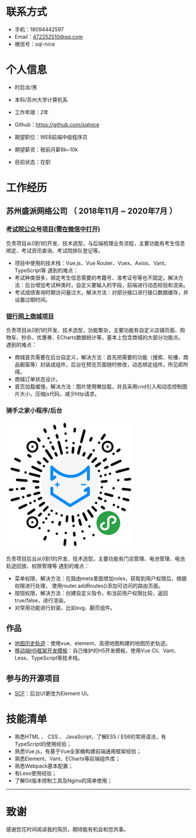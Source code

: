 
# 联系方式

- 手机：18094442597
- Email：472252510@qq.com
- 微信号：sql-nice


# 个人信息

 - 时启龙/男 
 - 本科/苏州大学计算机系
 - 工作年限：2年
 - Github：https://github.com/sqlnice

 - 期望职位：WEB前端中级程序员
 - 期望薪资：税前月薪8k~10k
 - 目前状态：在职


# 工作经历

## 苏州盛派网络公司 （ 2018年11月 ~ 2020年7月 ）

### [考试院公众号项目(需在微信中打开)](http://wx.szjyksy.com/home)
负责项目从0到1的开发、技术选型，与后端梳理业务流程，主要功能有考生信息绑定、考试资讯查询、考试院排队登记等。
- 项目中使用的技术栈：Vue.js、Vue Router、Vuex、Axios、Vant、TypeScript等
遇到的难点：
- 考试种类很多，绑定考生信息需要的考籍号、准考证号等也不固定。解决方法：后台增加考试种类时，自定义要输入的字段，前端进行动态校验和渲染。
- 考试成绩查询时期访问量过大，解决方法：对部分接口进行接口数据缓存，并设置过期时间。
### [银行网上商城项目](http://icbc.zechao888.com/App#/)
负责项目从0到1的开发、技术选型，功能繁杂，主要功能有自定义店铺页面、购物车、秒杀、优惠券、ECharts数据统计等，基本上包含商城的大部分功能点。
遇到的难点：
- 商城首页需要在后台自定义，解决方法：首先把需要的功能（搜索、轮播、商品橱窗等）封装成组件，后台在预览页面随时修改，动态绑定组件，所见即所得。
- 商城订单状态设计。
- 首页加载缓慢，解决方法：图片使用懒加载，并且采用cnd引入和动态控制图片大小，压缩js代码，减少http请求。


### 骑手之家小程序/后台

<img src="https://github.com/sqlnice/vue-ts-less-vw-vant/blob/master/public/rider.jpg" width="350" height="350" />
  
  负责项目后台从0到1的开发、技术选型，主要功能有门店管理、电池管理、电池轨迹回放、权限管理等
  遇到的难点：
 - 菜单权限，解决方法：在路由meta里面增加roles，获取到用户权限后，根据权限进行处理， 使用router.addRoutes()添加可访问的路由页面。
 - 按钮权限，解决方法：创建自定义指令，和当前用户权限比较，返回true/false，进行渲染。
 - 对常用功能进行封装，比如svg、翻页组件。
 
  
## 作品

  - [地图历史轨迹](https://github.com/sqlnice/vue-element-AMap)：使用vue、element、高德地图构建的地图历史轨迹。
  - [移动端H5框架开发模板](https://github.com/sqlnice/vue-ts-less-vw-vant)：自己维护的H5开发模板，使用Vue Cli、Vant、Less、TypeScript等技术栈。
## 参与的开源项目

  - [SCF](https://github.com/SenparcCoreFramework/SCF/tree/Developer-RazorPage-DDD)：后台UI更改为Element UI。

# 技能清单

- 熟悉HTML 、 CSS 、 JavaScript，了解ES5 / ES6的常用语法，有 TypeScript的使用经验；
- 熟悉Vue.js，有基于Vue全家桶构建前端通用框架经验；
- 熟悉Element、Vant、ECharts等前端组件库；
- 熟悉Webpack基本配置；
- 有Less使用经验；
- 了解Git版本控制工具及Nginx的简单使用；
      
---      
# 致谢
感谢您花时间阅读我的简历，期待能有机会和您共事。
      
